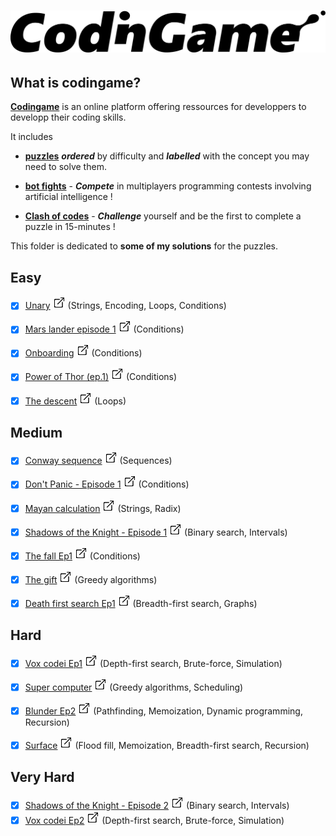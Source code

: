# ![codingame-banner](codingame_banner.png)

## What is codingame?

[**Codingame**](https://www.codingame.com/training) is an online platform offering ressources for developpers to developp their coding skills.

It includes

* [**puzzles**](https://www.codingame.com/training) **_ordered_** by difficulty and **_labelled_** with the concept you may need to solve them.

* [**bot fights**](https://www.codingame.com/multiplayer/bot-programming) - **_Compete_** in multiplayers programming contests involving artificial intelligence !

* [**Clash of codes**](https://www.codingame.com/multiplayer/clashofcode) - **_Challenge_** yourself and be the first to complete a puzzle in 15-minutes !


This folder is dedicated to **some of my solutions** for the puzzles.


## Easy
- [x] [Unary](Easy/unary.py) [![](link.png)](https://www.codingame.com/training/easy/unary) (Strings, Encoding, Loops, Conditions)
- [x] [Mars lander episode 1](Easy/mars-lander-episode-1.cpp) [![](link.png)](https://www.codingame.com/training/easy/mars-lander-episode-1) (Conditions)
- [x] [Onboarding](Easy/onboarding.cpp) [![](link.png)](https://www.codingame.com/training/easy/onboarding) (Conditions)
- [x] [Power of Thor (ep.1)](Easy/power-of-thor-1.py) [![](link.png)](https://www.codingame.com/training/easy/power-of-thor-episode-1) (Conditions)
- [x] [The descent](Easy/the-descent.cpp) [![](link.png)](https://www.codingame.com/training/easy/the-descent) (Loops)


## Medium
- [x] [Conway sequence](Medium/conway-sequence.py) [![](link.png)](https://www.codingame.com/training/medium/conway-sequence) (Sequences)
- [x] [Don't Panic - Episode 1](Medium/don't-panic-episode-1.py) [![](link.png)](https://www.codingame.com/training/medium/don't-panic-episode-1) (Conditions)
- [x] [Mayan calculation](Medium/mayan-calculation.cpp) [![](link.png)](https://www.codingame.com/training/medium/mayan-calculation) (Strings, Radix)
- [x] [Shadows of the Knight - Episode 1](Medium/shadows-of-the-knight-episode-1.cpp) [![](link.png)](https://www.codingame.com/training/medium/shadows-of-the-knight-episode-1) (Binary search, Intervals)
- [x] [The fall Ep1](Medium/the-fall-ep1.cpp) [![](link.png)](https://www.codingame.com/training/medium/the-fall-episode-1) (Conditions)
- [x] [The gift](Medium/the-gift.cpp) [![](link.png)](https://www.codingame.com/training/medium/the-gift) (Greedy algorithms)
- [x] [Death first search Ep1](Medium/death-first-search-ep1.cpp) [![](link.png)](https://www.codingame.com/training/medium/death-first-search-episode-1) (Breadth-first search, Graphs)


## Hard
- [x] [Vox codei Ep1](Hard/vox-codei-ep1.cpp) [![](link.png)](https://www.codingame.com/training/hard/vox-codei-episode-1) (Depth-first search, Brute-force, Simulation)
- [x] [Super computer](Hard/super-computer.cpp) [![](link.png)](https://www.codingame.com/training/hard/super-computer) (Greedy algorithms, Scheduling)
- [x] [Blunder Ep2](Hard/blunder-ep2.py) [![](link.png)](https://www.codingame.com/training/hard/blunder-episode-2) (Pathfinding, Memoization, Dynamic programming, Recursion)
- [x] [Surface](Hard/surface.cpp) [![](link.png)](https://www.codingame.com/training/hard/surface) (Flood fill, Memoization, Breadth-first search, Recursion)


## Very Hard
- [x] [Shadows of the Knight - Episode 2](Very-hard/shadows-of-the-knight-episode-2.py) [![](link.png)](https://www.codingame.com/training/expert/shadows-of-the-knight-episode-2) (Binary search, Intervals)
- [x] [Vox codei Ep2](Hard/vox-codei-ep2.cpp) [![](link.png)](https://www.codingame.com/training/hard/vox-codei-episode-1) (Depth-first search, Brute-force, Simulation)
